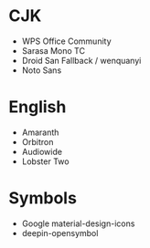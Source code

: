 CJK
=====
* WPS Office Community
* Sarasa Mono TC
* Droid San Fallback / wenquanyi
* Noto Sans

English
=====
* Amaranth
* Orbitron
* Audiowide
* Lobster Two

Symbols
=====
* Google material-design-icons
* deepin-opensymbol
